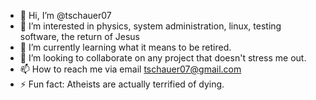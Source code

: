 - 👋 Hi, I’m @tschauer07
- 👀 I’m interested in physics, system administration, linux, testing software, the return of Jesus
- 🌱 I’m currently learning what it means to be retired.
- 💞️ I’m looking to collaborate on any project that doesn't stress me out.
- 📫 How to reach me via email tschauer07@gmail.com
- ⚡ Fun fact: Atheists are actually terrified of dying.

<!---
tschauer07/tschauer07 is a ✨ special ✨ repository because its `README.md` (this file) appears on your GitHub profile.
You can click the Preview link to take a look at your changes.
--->

